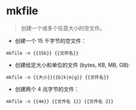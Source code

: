# mkfile

> 创建一个或多个任意大小的空文件。

- 创建一个 15 千字节的空文件：

`mkfile -n {{15k}} {{文件名}}`

- 创建给定大小和单位的文件 (bytes, KB, MB, GB):

`mkfile -n {{大小}}{{b|k|m|g}} {{文件名}}`

- 创建两个 4 兆字节的文件：

`mkfile -n {{4m}} {{文件名 1}} {{文件名 2}}`
